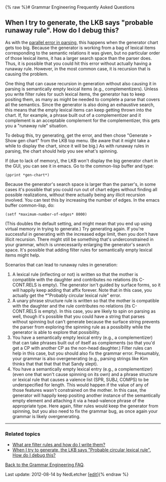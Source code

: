 {% raw %}# Grammar Engineering Frequently Asked Questions

## When I try to generate, the LKB says "probable runaway rule". How do I debug this?

As with the [parallel error in parsing](../GeFaqRunawayRule1), this happens
when the generator chart gets too big. Because the generator is working
from a bag of lexical items corresponding to the semantic relations it
was given, but no particular order of those lexical items, it has a
larger search space than the parser does. Thus, it is possible that you
could hit this error without actually having a runaway rule. However, in
the most common case, it is recursion that is causing the problem.

One thing that can cause recursion in generation without also causing it
in parsing is semantically empty lexical items (e.g., complementizers).
Unless you write filter rules for such lexical items, the generator has
to keep positing them, as many as might be needed to complete a parse
that covers all the semantics. Since the generator is also doing an
exhaustive search, this means that the empty lexical items can keep
getting thrown into the chart. If, for example, a phrase built out of a
complementizer and it complement is an acceptable complement for the
complementizer, this gets you a "runaway rule" situation.

To debug this, try generating, get the error, and then chose "Generate
&gt; Show gen chart" from the LKB top menu. (Be aware that it might take
a while to display the chart, since it will be big.) As with runaway
rules in parsing, the chart should help you see what's spinning.

If (due to lack of memory), the LKB won't display the big generator
chart in the GUI, you can see it in emacs. Go to the common-lisp buffer
and type:

    (pprint *gen-chart*)

Because the generator's search space is larger than the parser's, in
some cases it's possible that you could run out of chart edges without
finding all possible realizations, without there actually being any
illicit recursion involved. You can test this by increasing the number
of edges. In the emacs buffer common-lisp, do:

    (setf *maximum-number-of-edges* 8000)

(This doubles the default setting, and might mean that you end up using
virtual memory in trying to generate.) Try generating again. If you're
successful in generating with the increased edge limit, then you don't
have illicit recursion. There might still be something that's
underconstrained in your grammar, which is unnecessarily enlarging the
generator's search space. It's possible that adding filter rules for
semantically empty lexical items might help.

Scenarios that can lead to runaway rules in generation:

1. A lexical rule (inflecting or not) is written so that the mother is
compatible with the daughter and contributes no relations (its
C-CONT.RELS is empty). The generator isn't guided by surface forms,
so it will happily keep adding that affix forever. Note that in this
case, you actually get the \*"Probably circular lexical rule" error.
2. A unary phrase structure rule is written so that the mother is
compatible with the daughter and the rule contributes no relations
(its C-CONT.RELS is empty). In this case, you are likely to spin on
parsing as well, though it's possible that you could have a string
that parses without spinning but can't generate because the surface
string prevents the parser from exploring the spinning rule as a
possibility while the generator is able to explore that possibility.
3. You have a semantically empty lexical entry (e.g., a complementizer)
that can take phrases built out of itself as complements (so that
you'd get a CP with another CP as the non-head daughter.) Filter
rules can help in this case, but you should also fix the grammar
error. Presumably, your grammar is also overgenerating (e.g.,
parsing strings like Kim thinks that that that that that Sandy
slept).
4. You have a semantically empty lexical entry (e.g., a complementizer)
(even one that won't cause spinning on its own) and a phrase
structure or lexical rule that causes a valence list (SPR, SUBJ,
COMPS) to be underspecified for length. This would happen if the
value of any of those features wasn't constrained on the mother. In
this case, the generator will happily keep positing another instance
of the semantically empty element and attaching it via a
head-valence phrase of the appropriate type. Here again, filter
rules would keep the generator from spinning, but you also need to
fix the grammar bug, as once again your grammar is likely
overgenerating.

* * *

### Related topics

- [What are filter rules and how do I write them?](/GeFaqFilterRules)
- [When I try to generate, the LKB says "Probable circular lexical
rule". How do I debug this?](../GeFaqCircularLexRule)

[Back to the Grammar Engineering FAQ](/GrammarEngineeringFaq).

Last update: 2012-08-14 by NedLetcher [[edit](https://github.com/delph-in/docs/wiki/GeFaqRunawayRule2/_edit)]{% endraw %}